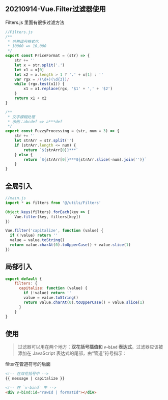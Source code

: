 ## 20210914-Vue.Filter过滤器使用

Filters.js 里面有很多过滤方法

```js
//Filters.js
/**
 * 价格逗号格式化
 * 10000 => 10,000
 */
export const PriceFormat = (str) => {
	str += ''
	let x = str.split('.')
	let x1 = x[0]
	let x2 = x.length > 1 ? '.' + x[1] : ''
	var rgx = /(\d+)(\d{3})/
	while (rgx.test(x1)) {
		x1 = x1.replace(rgx, '$1' + ',' + '$2')
	}
	return x1 + x2
}

/**
 * 文字模糊处理
 * 示例：abcdef => a***def
 */
export const FuzzyProcessing = (str, num = 3) => {
	str += ''
	let strArr = str.split('')
	if (strArr.length <= num) {
		return `${strArr[0]}***`
	} else {
		return `${strArr[0]}***${strArr.slice(-num).join('')}`
	}
}
```

## 全局引入

```js
//main.js
import * as filters from '@/utils/Filters'

Object.keys(filters).forEach(key => {
	Vue.filter(key, filters[key])
})
```

```js
Vue.filter('capitalize', function (value) {
  if (!value) return ''
  value = value.toString()
  return value.charAt(0).toUpperCase() + value.slice(1)
})
```

## 局部引入

```js
export default {
    filters: {
      capitalize: function (value) {
        if (!value) return ''
        value = value.toString()
        return value.charAt(0).toUpperCase() + value.slice(1)
      }
    }
}
```

## 使用

> 过滤器可以用在两个地方：**双花括号插值和 `v-bind` 表达式**。过滤器应该被添加在 JavaScript 表达式的尾部，由“管道”符号指示：

filter在管道符号的后面

```html
<!-- 在双花括号中 -->
{{ message | capitalize }}

<!-- 在 `v-bind` 中 -->
<div v-bind:id="rawId | formatId"></div>
```

